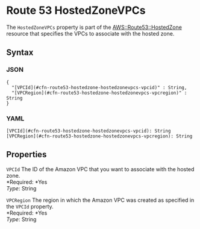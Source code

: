 # Route 53 HostedZoneVPCs<a name="aws-resource-route53-hostedzone-hostedzonevpcs"></a>

The `HostedZoneVPCs` property is part of the [AWS::Route53::HostedZone](aws-resource-route53-hostedzone.md) resource that specifies the VPCs to associate with the hosted zone\.

## Syntax<a name="w3ab2c21c14e1497b5"></a>

### JSON<a name="aws-properties-route53-hostedzone-hostedzonevpcs-syntax.json"></a>

```
{
  "[VPCId](#cfn-route53-hostedzone-hostedzonevpcs-vpcid)" : String,
  "[VPCRegion](#cfn-route53-hostedzone-hostedzonevpcs-vpcregion)" : String
}
```

### YAML<a name="aws-properties-route53-hostedzone-hostedzonevpcs-syntax.yaml"></a>

```
[VPCId](#cfn-route53-hostedzone-hostedzonevpcs-vpcid): String
[VPCRegion](#cfn-route53-hostedzone-hostedzonevpcs-vpcregion): String
```

## Properties<a name="w3ab2c21c14e1497b7"></a>

`VPCId`  <a name="cfn-route53-hostedzone-hostedzonevpcs-vpcid"></a>
The ID of the Amazon VPC that you want to associate with the hosted zone\.  
*Required: *Yes  
*Type*: String

`VPCRegion`  <a name="cfn-route53-hostedzone-hostedzonevpcs-vpcregion"></a>
The region in which the Amazon VPC was created as specified in the `VPCId` property\.  
*Required: *Yes  
*Type*: String